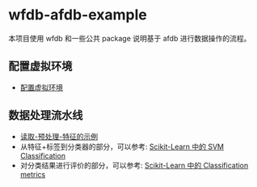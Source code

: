 # wfdb-afdb-example

本项目使用 wfdb 和一些公共 package 说明基于 afdb 进行数据操作的流程。

## 配置虚拟环境

- [配置虚拟环境](./docs/source/setup.md)

## 数据处理流水线

- [读取-预处理-特征的示例](./docs/source/pipeline.ipynb)
- 从特征+标签到分类器的部分，可以参考: [Scikit-Learn 中的 SVM Classification](https://scikit-learn.org/stable/modules/svm.html#classification)
- 对分类结果进行评价的部分，可以参考: [Scikit-Learn 中的 Classification metrics](https://scikit-learn.org/stable/modules/model_evaluation.html#classification-metrics)
